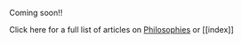 Coming soon!! 

Click here for a full list of articles on [Philosophies](https://ubuntu.sankofapedia.org/Philosophies/) or [[index]]